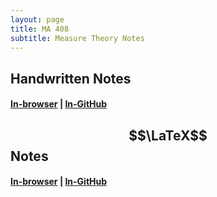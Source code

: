 ```yaml
---
layout: page
title: MA 408
subtitle: Measure Theory Notes
---
```


## Handwritten Notes
#### [In-browser](/math/ma-408/hand-notes.pdf) | [In-GitHub](https://github.com/aryamanmaithani/math/blob/master/ma-408/hand-notes.pdf)

## $$\LaTeX$$ Notes
#### [In-browser](/math/ma-408/notes.pdf) | [In-GitHub](https://github.com/aryamanmaithani/math/blob/master/ma-408/notes.pdf)